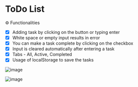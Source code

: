 # ToDo List

⚙️ Functionalities
- [x] Adding task by clicking on the button or typing enter
- [x] White space or empty input results in error
- [x] You can make a task complete by clicking on the checkbox
- [x] Input is cleared automatically after entering a task
- [x] Tabs - All, Active, Completed
- [x] Usage of localStorage to save the tasks 

![image](https://github.com/rafaelabou1999/toDo-Js/assets/120579642/6f7a136a-6f4d-4538-a7ec-123275d0b7e6)

![image](https://github.com/rafaelabou1999/toDo-Js/assets/120579642/7796d1c8-7a9a-4507-b1f7-331ef1fd00ae)

